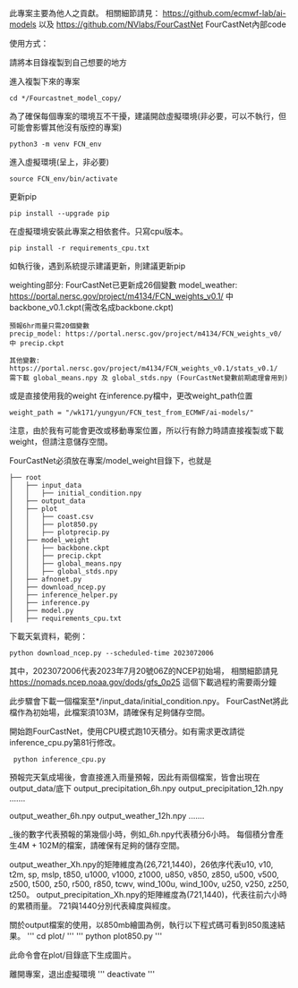 此專案主要為他人之貢獻。
相關細節請見： https://github.com/ecmwf-lab/ai-models 以及 https://github.com/NVlabs/FourCastNet
FourCastNet內部code


使用方式：

請將本目錄複製到自己想要的地方

進入複製下來的專案
```
cd */Fourcastnet_model_copy/ 
```

為了確保每個專案的環境互不干擾，建議開啟虛擬環境(非必要，可以不執行，但可能會影響其他沒有版控的專案)
```
python3 -m venv FCN_env 
```

進入虛擬環境(呈上，非必要)
``` 
source FCN_env/bin/activate 
```

更新pip
```
pip install --upgrade pip 
```

在虛擬環境安裝此專案之相依套件。只寫cpu版本。
``` 
pip install -r requirements_cpu.txt 
```
如執行後，遇到系統提示建議更新，則建議更新pip

weighting部分:
    FourCastNet已更新成26個變數
    model_weather: https://portal.nersc.gov/project/m4134/FCN_weights_v0.1/ 中 backbone_v0.1.ckpt(需改名成backbone.ckpt)

    預報6hr雨量只需20個變數
    precip_model: https://portal.nersc.gov/project/m4134/FCN_weights_v0/ 中 precip.ckpt

    其他變數:
    https://portal.nersc.gov/project/m4134/FCN_weights_v0.1/stats_v0.1/
    需下載 global_means.npy 及 global_stds.npy (FourCastNet變數前期處理會用到)

或是直接使用我的weight
在inference.py檔中，更改weight_path位置
```
weight_path = "/wk171/yungyun/FCN_test_from_ECMWF/ai-models/" 
```
注意，由於我有可能會更改或移動專案位置，所以行有餘力時請直接複製或下載weight，但請注意儲存空間。

FourCastNet必須放在專案/model_weight目錄下，也就是
```
├── root
│   ├── input_data
│   │   ├── initial_condition.npy
│   ├── output_data
│   ├── plot
│   │   ├── coast.csv
│   │   ├── plot850.py
│   │   ├── plotprecip.py
│   ├── model_weight
│   │   ├── backbone.ckpt
│   │   ├── precip.ckpt
│   │   ├── global_means.npy
│   │   ├── global_stds.npy
│   ├── afnonet.py
│   ├── download_ncep.py
│   ├── inference_helper.py
│   ├── inference.py
│   ├── model.py
│   ├── requirements_cpu.txt
```

下載天氣資料，範例：
```
python download_ncep.py --scheduled-time 2023072006 
```
其中，2023072006代表2023年7月20號06Z的NCEP初始場，
相關細節請見 https://nomads.ncep.noaa.gov/dods/gfs_0p25
這個下載過程約需要兩分鐘

此步驟會下載一個檔案至*/input_data/initial_condition.npy。
FourCastNet將此檔作為初始場，此檔案須103M，請確保有足夠儲存空間。

開始跑FourCastNet，使用CPU模式跑10天積分。如有需求更改請從inference_cpu.py第81行修改。
```
 python inference_cpu.py 
```

預報完天氣成場後，會直接進入雨量預報，因此有兩個檔案，皆會出現在output_data/底下
output_precipitation_6h.npy
output_precipitation_12h.npy .......

output_weather_6h.npy
output_weather_12h.npy .......

_後的數字代表預報的第幾個小時，例如_6h.npy代表積分6小時。
每個積分會產生4M + 102M的檔案，請確保有足夠的儲存空間。

output_weather_Xh.npy的矩陣維度為(26,721,1440)，26依序代表u10, v10, t2m, sp, mslp, t850, u1000, v1000, z1000,
                                                        u850, v850, z850, u500, v500, z500, t500, z50, r500,
                                                        r850, tcwv, wind_100u, wind_100v, u250, v250, z250, t250。
output_precipitation_Xh.npy的矩陣維度為(721,1440)，代表往前六小時的累積雨量。
721與1440分別代表緯度與經度。

關於output檔案的使用，以850mb繪圖為例，執行以下程式碼可看到850風速結果。
''' cd plot/ '''
''' python plot850.py '''

此命令會在plot/目錄底下生成圖片。

離開專案，退出虛擬環境
''' deactivate '''

